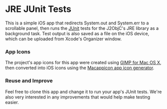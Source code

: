 # JRE JUnit Tests

This is a simple iOS app that redirects System.out and System.err to a
scrollable panel, then runs the [JUnit](http://junit.org) tests for the
J2ObjC's JRE library as a background task. Test output is also saved as
a file on the iOS device, which can be uploaded from Xcode's Organizer
window.

### App Icons ###

The project's app icons for this app were created using
[GIMP for Mac OS X](http://www.gimp.org/downloads/), then converted into iOS
icons using the [Macappicon app icon generator](http://makeappicon.com/).

### Reuse and Improve ###

Feel free to clone this app and change it to run your app's JUnit tests.
We're also very interested in any improvements that would help make testing
easier.
